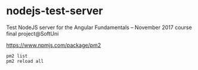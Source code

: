 # nodejs-test-server
Test NodeJS server for the Angular Fundamentals – November 2017 course final project@SoftUni

https://www.npmjs.com/package/pm2

```
pm2 list
pm2 reload all
```
